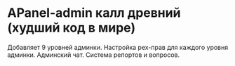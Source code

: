 # APanel-admin калл древний (худший код в мире)
Добавляет 9 уровней админки.
Настройка pex-прав для каждого уровня админки.
Админский чат.
Система репортов и вопросов.
